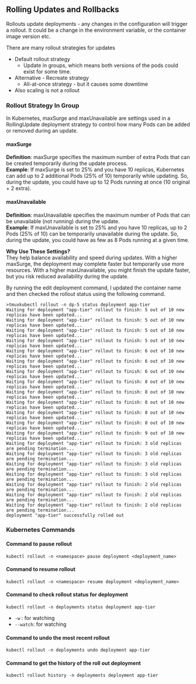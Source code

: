 ## Rolling Updates and Rollbacks

Rollouts update deployments - any changes in the configuration will trigger a rollout. It could be a change in the environment variable, or the container image version etc.

There are many rollout strategies for updates
- Default rollout strategy
    - Update in groups, which means both versions of the pods could exist for some time.
- Alternative - Recreate strategy
    - All-at-once strategy - but it causes some downtime
- Also scaling is not a rollout

### Rollout Strategy In Group

In Kubernetes, maxSurge and maxUnavailable are settings used in a RollingUpdate deployment strategy to control how many Pods can be added or removed during an update.

#### maxSurge
**Definition**: maxSurge specifies the maximum number of extra Pods that can be created temporarily during the update process.  
**Example**: If maxSurge is set to 25% and you have 10 replicas, Kubernetes can add up to 2 additional Pods (25% of 10) temporarily while updating. So, during the update, you could have up to 12 Pods running at once (10 original + 2 extra).

#### maxUnavailable
**Definition**: maxUnavailable specifies the maximum number of Pods that can be unavailable (not running) during the update.  
**Example**: If maxUnavailable is set to 25% and you have 10 replicas, up to 2 Pods (25% of 10) can be temporarily unavailable during the update. So, during the update, you could have as few as 8 Pods running at a given time.

**Why Use These Settings?**  
They help balance availability and speed during updates.
With a higher maxSurge, the deployment may complete faster but temporarily use more resources.
With a higher maxUnavailable, you might finish the update faster, but you risk reduced availability during the update.

By running the edit deployment command, I updated the container name and then checked the rollout status using the following command.
```
>tmuxkubectl rollout -n dp-5 status deployment app-tier                       
Waiting for deployment "app-tier" rollout to finish: 5 out of 10 new replicas have been updated...
Waiting for deployment "app-tier" rollout to finish: 5 out of 10 new replicas have been updated...
Waiting for deployment "app-tier" rollout to finish: 5 out of 10 new replicas have been updated...
Waiting for deployment "app-tier" rollout to finish: 5 out of 10 new replicas have been updated...
Waiting for deployment "app-tier" rollout to finish: 6 out of 10 new replicas have been updated...
Waiting for deployment "app-tier" rollout to finish: 6 out of 10 new replicas have been updated...
Waiting for deployment "app-tier" rollout to finish: 6 out of 10 new replicas have been updated...
Waiting for deployment "app-tier" rollout to finish: 8 out of 10 new replicas have been updated...
Waiting for deployment "app-tier" rollout to finish: 8 out of 10 new replicas have been updated...
Waiting for deployment "app-tier" rollout to finish: 8 out of 10 new replicas have been updated...
Waiting for deployment "app-tier" rollout to finish: 8 out of 10 new replicas have been updated...
Waiting for deployment "app-tier" rollout to finish: 8 out of 10 new replicas have been updated...
Waiting for deployment "app-tier" rollout to finish: 9 out of 10 new replicas have been updated...
Waiting for deployment "app-tier" rollout to finish: 3 old replicas are pending termination...
Waiting for deployment "app-tier" rollout to finish: 3 old replicas are pending termination...
Waiting for deployment "app-tier" rollout to finish: 3 old replicas are pending termination...
Waiting for deployment "app-tier" rollout to finish: 3 old replicas are pending termination...
Waiting for deployment "app-tier" rollout to finish: 2 old replicas are pending termination...
Waiting for deployment "app-tier" rollout to finish: 2 old replicas are pending termination...
Waiting for deployment "app-tier" rollout to finish: 2 old replicas are pending termination...
deployment "app-tier" successfully rolled out
```

### Kubernetes Commands

#### Command to pause rollout
`kubectl rollout -n <namespace> pause deployment <deployment_name>`

#### Command to resume rollout
`kubectl rollout -n <namespace> resume deployment <deployment_name>`

#### Command to check rollout status for deployment

`kubectl rollout -n deployments status deployment app-tier` 

- `-w` : for watching
- `--watch`: for watching

#### Command to undo the most recent rollout

 `kubectl rollout -n deployments undo deployment app-tier`

#### Command to get the history of the roll out deployment

`kubectl rollout history -n deployments deployment app-tier`
